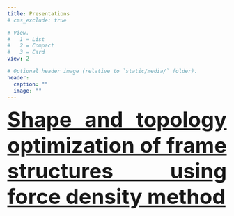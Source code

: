 ```yaml
---
title: Presentations
# cms_exclude: true

# View.
#   1 = List
#   2 = Compact
#   3 = Card
view: 2

# Optional header image (relative to `static/media/` folder).
header:
  caption: ""
  image: ""
---
```


<DIV align="justify">
<font size = 20>
<a href="WCSMO13-0521.pdf" target="_blank" font face = "Times New Roman" ><b>Shape and topology optimization of frame structures using force density method</b></a><br>
</font size>  



</DIV>